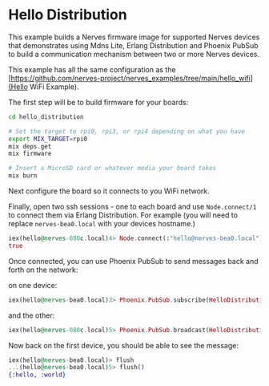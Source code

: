 # Hello Distribution

This example builds a Nerves firmware image for supported Nerves devices that demonstrates using Mdns Lite, Erlang Distribution and Phoenix PubSub
to build a communication mechanism between two or more Nerves devices.

This example has all the same configuration as the [https://github.com/nerves-project/nerves_examples/tree/main/hello_wifi](Hello WiFi Example).

The first step will be to build firmware for your boards:

```bash
cd hello_distribution

# Set the target to rpi0, rpi3, or rpi4 depending on what you have
export MIX_TARGET=rpi0
mix deps.get
mix firmware

# Insert a MicroSD card or whatever media your board takes
mix burn
```

Next configure the board so it connects to you WiFi network.

Finally, open two ssh sessions - one to each board and use `Node.connect/1` to connect them via Erlang Distribution.
For example (you will need to replace `nerves-bea0.local` with your devices hostname.)

```elixir
iex(hello@nerves-080c.local)4> Node.connect(:"hello@nerves-bea0.local")
true
```

Once connected, you can use Phoenix PubSub to send messages back and forth on the network:

on one device:

```elixir
iex(hello@nerves-bea0.local)3> Phoenix.PubSub.subscribe(HelloDistribution.PubSub, "test-event") 
```

and the other:

```elixir
iex(hello@nerves-080c.local)5> Phoenix.PubSub.broadcast(HelloDistribution.PubSub, "test-event", {:hello, :world})
```

Now back on the first device, you should be able to see the message:

```elixir
iex(hello@nerves-bea0.local)> flush
...(hello@nerves-bea0.local)5> flush()
{:hello, :world}
```
